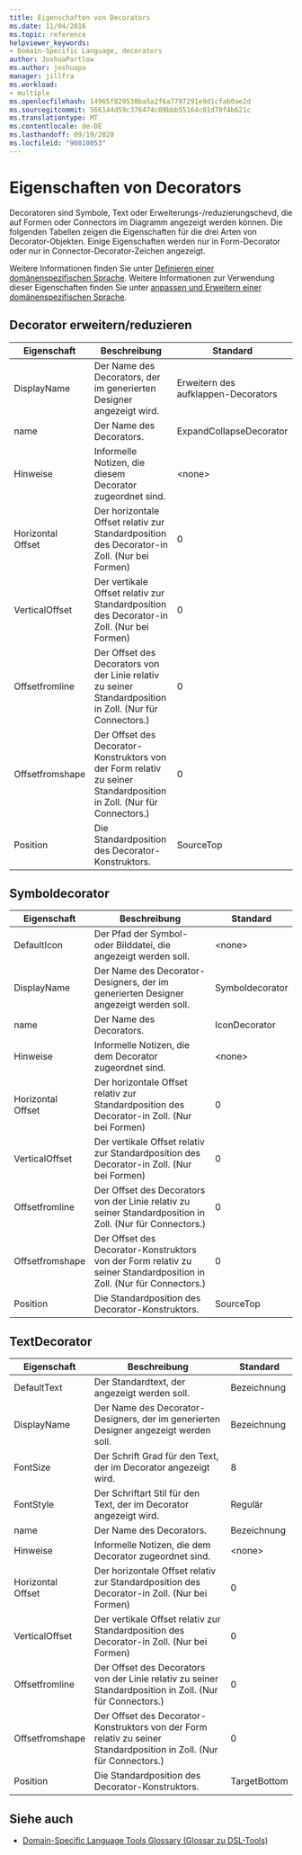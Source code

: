 ```yaml
---
title: Eigenschaften von Decorators
ms.date: 11/04/2016
ms.topic: reference
helpviewer_keywords:
- Domain-Specific Language, decorators
author: JoshuaPartlow
ms.author: joshuapa
manager: jillfra
ms.workload:
- multiple
ms.openlocfilehash: 14965f829530ba5a2f6a7797291e9d1cfab0ae2d
ms.sourcegitcommit: 566144d59c376474c09bbb55164c01d70f4b621c
ms.translationtype: MT
ms.contentlocale: de-DE
ms.lasthandoff: 09/19/2020
ms.locfileid: "90810053"
---
```

# <a name="properties-of-decorators"></a>Eigenschaften von Decorators
Decoratoren sind Symbole, Text oder Erweiterungs-/reduzierungschevd, die auf Formen oder Connectors im Diagramm angezeigt werden können. Die folgenden Tabellen zeigen die Eigenschaften für die drei Arten von Decorator-Objekten. Einige Eigenschaften werden nur in Form-Decorator oder nur in Connector-Decorator-Zeichen angezeigt.

 Weitere Informationen finden Sie unter [Definieren einer domänenspezifischen Sprache](../modeling/how-to-define-a-domain-specific-language.md). Weitere Informationen zur Verwendung dieser Eigenschaften finden Sie unter [anpassen und Erweitern einer domänenspezifischen Sprache](../modeling/customizing-and-extending-a-domain-specific-language.md).

## <a name="expandcollapse-decorator"></a>Decorator erweitern/reduzieren

|Eigenschaft|Beschreibung|Standard|
|-|-|-|
|DisplayName|Der Name des Decorators, der im generierten Designer angezeigt wird.|Erweitern des aufklappen-Decorators|
|name|Der Name des Decorators.|ExpandCollapseDecorator|
|Hinweise|Informelle Notizen, die diesem Decorator zugeordnet sind.|\<none>|
|Horizontal Offset|Der horizontale Offset relativ zur Standardposition des Decorator-in Zoll. (Nur bei Formen)|0|
|VerticalOffset|Der vertikale Offset relativ zur Standardposition des Decorator-in Zoll. (Nur bei Formen)|0|
|Offsetfromline|Der Offset des Decorators von der Linie relativ zu seiner Standardposition in Zoll. (Nur für Connectors.)|0|
|Offsetfromshape|Der Offset des Decorator-Konstruktors von der Form relativ zu seiner Standardposition in Zoll. (Nur für Connectors.)|0|
|Position|Die Standardposition des Decorator-Konstruktors.|SourceTop|

## <a name="icon-decorator"></a>Symboldecorator

|Eigenschaft|Beschreibung|Standard|
|-|-|-|
|DefaultIcon|Der Pfad der Symbol-oder Bilddatei, die angezeigt werden soll.|\<none>|
|DisplayName|Der Name des Decorator-Designers, der im generierten Designer angezeigt werden soll.|Symboldecorator|
|name|Der Name des Decorators.|IconDecorator|
|Hinweise|Informelle Notizen, die dem Decorator zugeordnet sind.|\<none>|
|Horizontal Offset|Der horizontale Offset relativ zur Standardposition des Decorator-in Zoll. (Nur bei Formen)|0|
|VerticalOffset|Der vertikale Offset relativ zur Standardposition des Decorator-in Zoll. (Nur bei Formen)|0|
|Offsetfromline|Der Offset des Decorators von der Linie relativ zu seiner Standardposition in Zoll. (Nur für Connectors.)|0|
|Offsetfromshape|Der Offset des Decorator-Konstruktors von der Form relativ zu seiner Standardposition in Zoll. (Nur für Connectors.)|0|
|Position|Die Standardposition des Decorator-Konstruktors.|SourceTop|

## <a name="textdecorator"></a>TextDecorator

|Eigenschaft|Beschreibung|Standard|
|-|-|-|
|DefaultText|Der Standardtext, der angezeigt werden soll.|Bezeichnung|
|DisplayName|Der Name des Decorator-Designers, der im generierten Designer angezeigt werden soll.|Bezeichnung|
|FontSize|Der Schrift Grad für den Text, der im Decorator angezeigt wird.|8|
|FontStyle|Der Schriftart Stil für den Text, der im Decorator angezeigt wird.|Regulär|
|name|Der Name des Decorators.|Bezeichnung|
|Hinweise|Informelle Notizen, die dem Decorator zugeordnet sind.|\<none>|
|Horizontal Offset|Der horizontale Offset relativ zur Standardposition des Decorator-in Zoll. (Nur bei Formen)|0|
|VerticalOffset|Der vertikale Offset relativ zur Standardposition des Decorator-in Zoll. (Nur bei Formen)|0|
|Offsetfromline|Der Offset des Decorators von der Linie relativ zu seiner Standardposition in Zoll. (Nur für Connectors.)|0|
|Offsetfromshape|Der Offset des Decorator-Konstruktors von der Form relativ zu seiner Standardposition in Zoll. (Nur für Connectors.)|0|
|Position|Die Standardposition des Decorator-Konstruktors.|TargetBottom|

## <a name="see-also"></a>Siehe auch

- [Domain-Specific Language Tools Glossary (Glossar zu DSL-Tools)](/previous-versions/bb126564(v=vs.100))